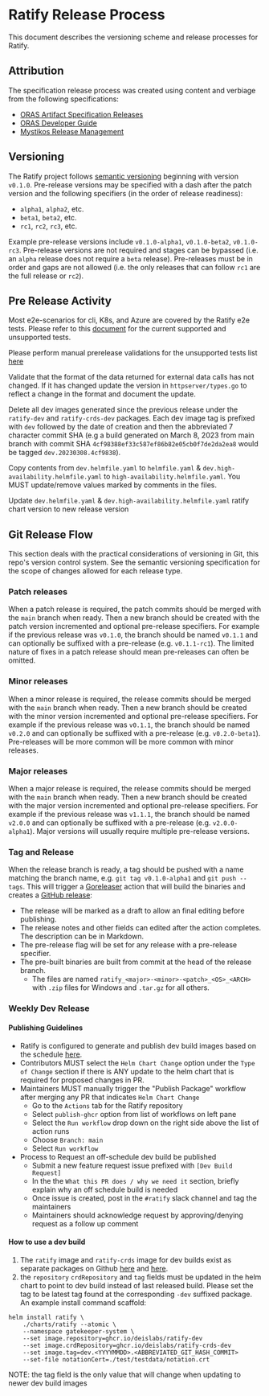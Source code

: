 # Ratify Release Process

This document describes the versioning scheme and release processes for Ratify.

## Attribution

The specification release process was created using content and verbiage from the following specifications:

* [ORAS Artifact Specification Releases](https://github.com/oras-project/artifacts-spec/blob/main/RELEASES.md)
* [ORAS Developer Guide](https://github.com/oras-project/oras-www/blob/main/docs/CLI/5_developer_guide.md)
* [Mystikos Release Management](https://github.com/deislabs/mystikos/blob/main/doc/releasing.md)

## Versioning

The Ratify project follows [semantic versioning](https://semver.org/) beginning with version `v0.1.0`.  Pre-release versions may be specified with a dash after the patch version and the following specifiers (in the order of release readiness):

* `alpha1`, `alpha2`, etc.
* `beta1`, `beta2`, etc.
* `rc1`, `rc2`, `rc3`, etc.

Example pre-release versions include `v0.1.0-alpha1`, `v0.1.0-beta2`, `v0.1.0-rc3`.  Pre-release versions are not required and stages can be bypassed (i.e. an `alpha` release does not require a `beta` release).  Pre-releases must be in order and gaps are not allowed (i.e. the only releases that can follow `rc1` are the full release or `rc2`).

## Pre Release Activity

Most e2e-scenarios for cli, K8s, and Azure are covered by the Ratify e2e tests. Please refer to this [document](test/validation.md) for the current supported and unsupported tests. 

Please perform manual prerelease validations for the unsupported tests list [here](test/validation.md#unsupported-tests)

Validate that the format of the data returned for external data calls has not changed. If it has changed update the version in `httpserver/types.go` to reflect a change in the format and document the update.

Delete all dev images generated since the previous release under the `ratify-dev` and `ratify-crds-dev` packages. Each dev image tag is prefixed with `dev` followed by the date of creation and then the abbreviated 7 character commit SHA (e.g a build generated on March 8, 2023 from main branch with commit SHA `4cf98388ef33c587ef86b82e05cb0f7de2da2ea8` would be tagged `dev.20230308.4cf9838`).

Copy contents from `dev.helmfile.yaml` to `helmfile.yaml` & `dev.high-availability.helmfile.yaml` to `high-availability.helmfile.yaml`. You MUST update/remove values marked by comments in the files.

Update `dev.helmfile.yaml` & `dev.high-availability.helmfile.yaml` ratify chart version to new release version
## Git Release Flow

This section deals with the practical considerations of versioning in Git, this repo's version control system.  See the semantic versioning specification for the scope of changes allowed for each release type.

### Patch releases

When a patch release is required, the patch commits should be merged with the `main` branch when ready.  Then a new branch should be created with the patch version incremented and optional pre-release specifiers.  For example if the previous release was `v0.1.0`, the branch should be named `v0.1.1` and can optionally be suffixed with a pre-release (e.g. `v0.1.1-rc1`).  The limited nature of fixes in a patch release should mean pre-releases can often be omitted.

### Minor releases

When a minor release is required, the release commits should be merged with the `main` branch when ready.  Then a new branch should be created with the minor version incremented and optional pre-release specifiers.  For example if the previous release was `v0.1.1`, the branch should be named `v0.2.0` and can optionally be suffixed with a pre-release (e.g. `v0.2.0-beta1`).  Pre-releases will be more common will be more common with minor releases.

### Major releases

When a major release is required, the release commits should be merged with the `main` branch when ready.  Then a new branch should be created with the major version incremented and optional pre-release specifiers.  For example if the previous release was `v1.1.1`, the branch should be named `v2.0.0` and can optionally be suffixed with a pre-release (e.g. `v2.0.0-alpha1`).  Major versions will usually require multiple pre-release versions.

### Tag and Release

When the release branch is ready, a tag should be pushed with a name matching the branch name, e.g. `git tag v0.1.0-alpha1` and `git push --tags`.  This will trigger a [Goreleaser](https://goreleaser.com/) action that will build the binaries and creates a [GitHub release](https://help.github.com/articles/creating-releases/):

* The release will be marked as a draft to allow an final editing before publishing.
* The release notes and other fields can edited after the action completes.  The description can be in Markdown.
* The pre-release flag will be set for any release with a pre-release specifier.
* The pre-built binaries are built from commit at the head of the release branch.
  * The files are named `ratify_<major>-<minor>-<patch>_<OS>_<ARCH>` with `.zip` files for Windows and `.tar.gz` for all others.

### Weekly Dev Release

#### Publishing Guidelines
- Ratify is configured to generate and publish dev build images based on the schedule [here](https://github.com/deislabs/ratify/blob/main/.github/workflows/publish-package.yml#L8). 
- Contributors MUST select the `Helm Chart Change` option under the `Type of Change` section if there is ANY update to the helm chart that is required for proposed changes in PR.
- Maintainers MUST manually trigger the "Publish Package" workflow after merging any PR that indicates `Helm Chart Change`
  - Go to the `Actions` tab for the Ratify repository
  - Select `publish-ghcr` option from list of workflows on left pane
  - Select the `Run workflow` drop down on the right side above the list of action runs
  - Choose `Branch: main`
  - Select `Run workflow`
- Process to Request an off-schedule dev build be published
  - Submit a new feature request issue prefixed with `[Dev Build Request]`
  - In the the `What this PR does / why we need it` section, briefly explain why an off schedule build is needed
  - Once issue is created, post in the `#ratify` slack channel and tag the maintainers
  - Maintainers should acknowledge request by approving/denying request as a follow up comment
#### How to use a dev build
1. The `ratify` image and `ratify-crds` image for dev builds exist as separate packages on Github [here](https://github.com/deislabs/ratify/pkgs/container/ratify-dev) and [here](https://github.com/deislabs/ratify/pkgs/container/ratify-crds-dev).
2. the `repository` `crdRepository` and `tag` fields must be updated in the helm chart to point to dev build instead of last released build. Please set the tag to be latest tag found at the corresponding `-dev` suffixed package. An example install command scaffold:
```
helm install ratify \
    ./charts/ratify --atomic \
    --namespace gatekeeper-system \
    --set image.repository=ghcr.io/deislabs/ratify-dev
    --set image.crdRepository=ghcr.io/deislabs/ratify-crds-dev
    --set image.tag=dev.<YYYYMMDD>.<ABBREVIATED_GIT_HASH_COMMIT>
    --set-file notationCert=./test/testdata/notation.crt
```
NOTE: the tag field is the only value that will change when updating to newer dev build images